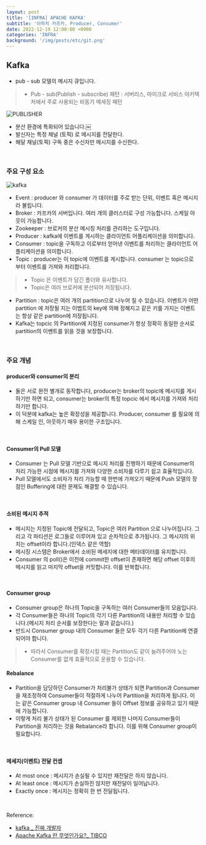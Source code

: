 ```yaml
---
layout: post
title: '[INFRA] APACHE KAFKA'
subtitle: '아파치 카프카, Producer, Consumer'
date: 2022-12-19 12:00:00 +0900
categories: 'INFRA'
background: '/img/posts/etc/git.png'
---
```


## Kafka

- pub - sub 모델의 메시지 큐입니다.
 
> -  Pub - sub(Publish - subscribe) 패턴 : 서버리스, 마이크로 서비스 아키텍처에서 주로 사용되는 비동기 메세징 패턴

![PUBLISHER](https://user-images.githubusercontent.com/88040158/208364035-accc28ad-f472-46ce-b47a-91882b15b6ba.png)

- 분산 환경에 특화되어 있습니다.￼
- 발신자는 특정 채널 (토픽) 로 메시지를 전달한다.
- 해달 채널(토픽) 구독 중은 수신자만 메시지를 수신한다. 

<br>

### 주요 구성 요소

![kafka](https://user-images.githubusercontent.com/88040158/208365609-b83556ec-267e-4f6e-846e-39e39607f31f.png)


- Event : producer 와 consumer 가 데이터를 주로 받는 단위, 이벤트 혹은 메시지라 불립니다.
- Broker : 카프카의 서버입니다. 여러 개의 클러스터로 구성 가능합니다. 스케일 아웃이 가능합니다.   
- Zookeeper : 브로커의 분산 메시징 처리를 관리하는 도구입니다.
- Producer : kafka에 이벤트를 게시하는 클라이언트 어플리케이션을 의미합니다.
- Consumer :  topic을 구독하고 이로부터 얻어낸 이벤트를 처리하는 클라이언트 어플리케이션을 의미합니다.
- Topic :  producer는 이 topic에 이벤트를 게시합니다. consumer 는 topic으로 부터 이벤트를 가져와 처리합니다.
> - Topic 은 이벤트가 담긴 폴더와 유사합니다.
> - Topic은 여러 브로커에 분산되어 저장됩니다.
- Partition : topic은 여러 개의 partition으로 나누어 질 수 있습니다. 이벤트가 어떤 partition 에 저장될 지는 이벱트의 key에 의해 정해지고 같은 키를 가지는 이벤트는 항상 같은 partition에 저장됩니다. 
- Kafka는 topcic 의 Partition에 지정된 consumer가 항상 정확히 동일한 순서로 partition의 이벤트를 읽을 것을 보장합니다.  

<br>

### 주요 개념

#### producer와 consumer의 분리

- 둘은 서로 완전 별개로 동작합니다, producer는 broker의 topic에 메시지를 게시하기만 하면 되고, consumer는 broker의 특정 topcic 에서 메시지를 가져와 처리하기만 합니다. 
- 이 덕분에 kafka는 높은 확장성을 제공합니다. Producer, consumer 를 필요에 의해 스케일 인, 아웃하기 매우 용이한 구조입니다.

<br>

#### Consumer의 Pull 모델
- Consumer 는 Pull 모델 기반으로 메시지 처리를 진행하기 때문에 Consumer의 처리 가능한 시점에 메시지를 가져와 다양한 소비자를 다루기 쉽고 효율적입니다.
- Pull 모델에서도 소비자가 처리 가능할 때 한번에 가져오기 때문에 Push 모델의 장점인 Buffering에 대한 문제도 해결할 수 있습니다. 


<br>

#### 소비된 메시지 추적
- 메시지는 지정된 Topic에 전달되고, Topic은 여러 Partition 으로 나누어집니다. 그리고 각 파티션은 로그들로 이루어져 있고 순차적으로 추가됩니다. 그 메시지의 위치는 offset이라 합니다.(인덱스 같은 역할)
- 메시징 시스템은 Broker에서 소비된 메세지에 대한 메타데이터를 유지합니다. 
- Consumer 의 poll()은 이전에 commit한 offset이 존재하면 해당 offset 이후의 메시지를 읽고 마지막 offset을 커밋합니다. 이를 반복합니다. 

<br>

#### Consumer group
- Consumer group은 하나의 Topic을 구독하는 여러 Consumer들의 모음입니다. 
- 각 Consumer들은 하나의 Topic의 각기 다른 Partition의 내용만 처리할 수 있습니다.(메시지 처리 순서를 보장한다는 말과 같습니다.)
- 반드시 Consumer group 내의 Consumer 들은 모두 각기 다른 Partition에 연결되어야 합니다. 
> - 따라서 Consumer를 확장시킬 때는 Partition도 같이 늘려주어야 노는 Consumer를 없게 효율적으로 운용할 수 있습니다. 

#### Rebalance
- Partition을 담당하던 Consumer가 처리불가 상태가 되면 Partition과 Consumer을 재조정하여 Consumer들이 적절하게 나누어 Partition을 처리하게 됩니다. 이는 같은 Consumer group 내 Consumer 들이 Offset 정보를 공유하고 있기 때문에 가능합니다. 
- 이렇게 처리 불가 상태가 된 Consumer 를 제외한 나머지 Consumer들이 Partition을 처리하는 것을 Rebalance라 합니다. 이를 위해 Consumer group이 필요합니다. 

<br>

#### 메세지(이벤트) 전달 컨셉
- At most once : 메시지가 손실될 수 있지만 재전달은 하지 않습니다.
- At least once : 메시지가 손실하진 않지만 재전달이 일어납니다.
- Exactly once : 메시지는 정확히 한 번 전달됩니다. 

<br>

Reference:

- [kafka _ 진짜 개발자](https://galid1.tistory.com/793)
- [Apache Kafka 란 무엇인가요?_ TIBCO](https://www.tibco.com/ko/reference-center/what-is-apache-kafka)
